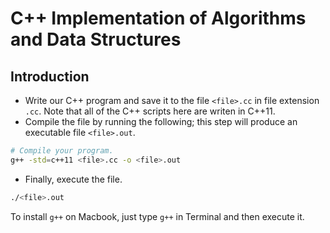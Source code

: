# C++ Implementation of Algorithms and Data Structures

## Introduction

- Write our C++ program and save it to the file `<file>.cc` in file extension `.cc`. Note that all of the C++ scripts here are writen in C++11.
- Compile the file by running the following; this step will produce an executable file `<file>.out`.
```bash
# Compile your program.
g++ -std=c++11 <file>.cc -o <file>.out
```
- Finally, execute the file.
```bash
./<file>.out
```

To install `g++` on Macbook, just type `g++` in Terminal and then execute it.
